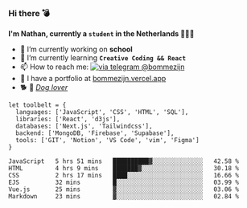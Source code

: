 ### Hi there 💣

**I'm Nathan, currently a `student` in the Netherlands 👨🏻‍🎓**
- 🔭 I’m currently working on **school**
- 🌱 I’m currently learning **`Creative Coding && React`**
- 📫 How to reach me: [![via telegram @bommezijn](https://shields.io/badge/@bommezijn-blue?logo=telegram&style=flat&color=21202F&labelColor=21202F)](https://t.me/bommezijn)
- 💼 I have a portfolio at [bommezijn.vercel.app](bommezijn.vercel.app)
- 🐕 📸  *[Dog lover](https://cln.sh/mvm25T)*
```JS
let toolbelt = {
  languages: ['JavaScript', 'CSS', 'HTML', 'SQL'],
  libraries: ['React', 'd3js'],
  databases: ['Next.js', 'Tailwindcss'],
  backend: ['MongoDB, 'Firebase', 'Supabase'],
  tools: ['GIT', 'Notion', 'VS Code', 'vim', 'Figma']
} 

```

<!--START_SECTION:waka-->

```text
JavaScript   5 hrs 51 mins   ██████████▓░░░░░░░░░░░░░░   42.58 %
HTML         4 hrs 9 mins    ███████▓░░░░░░░░░░░░░░░░░   30.18 %
CSS          2 hrs 17 mins   ████░░░░░░░░░░░░░░░░░░░░░   16.66 %
EJS          32 mins         █░░░░░░░░░░░░░░░░░░░░░░░░   03.99 %
Vue.js       25 mins         ▓░░░░░░░░░░░░░░░░░░░░░░░░   03.06 %
Markdown     23 mins         ▓░░░░░░░░░░░░░░░░░░░░░░░░   02.84 %
```

<!--END_SECTION:waka-->



<!--
**bommezijn/bommezijn** is a ✨ _special_ ✨ repository because its `README.md` (this file) appears on your GitHub profile.

Here are some ideas to get you started:

- c I’m currently working on ...
- 🌱 I’m currently learning ...
- 👯 I’m looking to collaborate on ...
- 🤔 I’m looking for help with ...
- 💬 Ask me about ...
- 📫 How to reach me: ...
- 😄 Pronouns: ...
- ⚡ Fun fact: ...
-->
